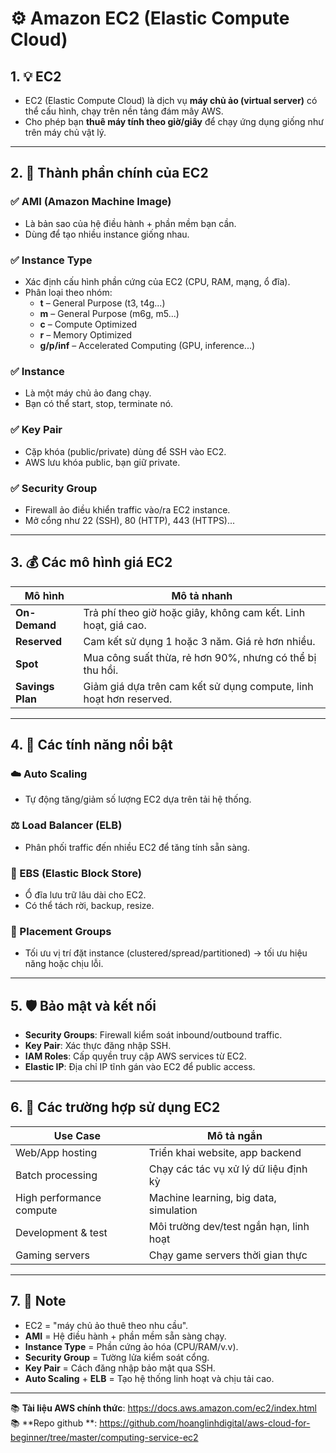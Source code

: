 # ⚙️ Amazon EC2 (Elastic Compute Cloud)

## 1. 💡 EC2

- EC2 (Elastic Compute Cloud) là dịch vụ **máy chủ ảo (virtual server)** có thể cấu hình, chạy trên nền tảng đám mây AWS.
- Cho phép bạn **thuê máy tính theo giờ/giây** để chạy ứng dụng giống như trên máy chủ vật lý.

---

## 2. 🔧 Thành phần chính của EC2

### ✅ AMI (Amazon Machine Image)

- Là bản sao của hệ điều hành + phần mềm bạn cần.
- Dùng để tạo nhiều instance giống nhau.

### ✅ Instance Type

- Xác định cấu hình phần cứng của EC2 (CPU, RAM, mạng, ổ đĩa).
- Phân loại theo nhóm:
  - **t** – General Purpose (t3, t4g...)
  - **m** – General Purpose (m6g, m5...)
  - **c** – Compute Optimized
  - **r** – Memory Optimized
  - **g/p/inf** – Accelerated Computing (GPU, inference...)

### ✅ Instance

- Là một máy chủ ảo đang chạy.
- Bạn có thể start, stop, terminate nó.

### ✅ Key Pair

- Cặp khóa (public/private) dùng để SSH vào EC2.
- AWS lưu khóa public, bạn giữ private.

### ✅ Security Group

- Firewall ảo điều khiển traffic vào/ra EC2 instance.
- Mở cổng như 22 (SSH), 80 (HTTP), 443 (HTTPS)...

---

## 3. 💰 Các mô hình giá EC2

| Mô hình          | Mô tả nhanh                                                        |
| ---------------- | ------------------------------------------------------------------ |
| **On-Demand**    | Trả phí theo giờ hoặc giây, không cam kết. Linh hoạt, giá cao.     |
| **Reserved**     | Cam kết sử dụng 1 hoặc 3 năm. Giá rẻ hơn nhiều.                    |
| **Spot**         | Mua công suất thừa, rẻ hơn 90%, nhưng có thể bị thu hồi.           |
| **Savings Plan** | Giảm giá dựa trên cam kết sử dụng compute, linh hoạt hơn reserved. |

---

## 4. 🚀 Các tính năng nổi bật

### ☁️ Auto Scaling

- Tự động tăng/giảm số lượng EC2 dựa trên tải hệ thống.

### ⚖️ Load Balancer (ELB)

- Phân phối traffic đến nhiều EC2 để tăng tính sẵn sàng.

### 📂 EBS (Elastic Block Store)

- Ổ đĩa lưu trữ lâu dài cho EC2.
- Có thể tách rời, backup, resize.

### 🧱 Placement Groups

- Tối ưu vị trí đặt instance (clustered/spread/partitioned) → tối ưu hiệu năng hoặc chịu lỗi.

---

## 5. 🛡️ Bảo mật và kết nối

- **Security Groups**: Firewall kiểm soát inbound/outbound traffic.
- **Key Pair**: Xác thực đăng nhập SSH.
- **IAM Roles**: Cấp quyền truy cập AWS services từ EC2.
- **Elastic IP**: Địa chỉ IP tĩnh gán vào EC2 để public access.

---

## 6. 🧪 Các trường hợp sử dụng EC2

| Use Case                 | Mô tả ngắn                              |
| ------------------------ | --------------------------------------- |
| Web/App hosting          | Triển khai website, app backend         |
| Batch processing         | Chạy các tác vụ xử lý dữ liệu định kỳ   |
| High performance compute | Machine learning, big data, simulation  |
| Development & test       | Môi trường dev/test ngắn hạn, linh hoạt |
| Gaming servers           | Chạy game servers thời gian thực        |

---

## 7. 🧠 Note

- EC2 = "máy chủ ảo thuê theo nhu cầu".
- **AMI** = Hệ điều hành + phần mềm sẵn sàng chạy.
- **Instance Type** = Phần cứng ảo hóa (CPU/RAM/v.v).
- **Security Group** = Tường lửa kiểm soát cổng.
- **Key Pair** = Cách đăng nhập bảo mật qua SSH.
- **Auto Scaling** + **ELB** = Tạo hệ thống linh hoạt và chịu tải cao.

---

📚 **Tài liệu AWS chính thức**: https://docs.aws.amazon.com/ec2/index.html  
📚 **Repo github **: https://github.com/hoanglinhdigital/aws-cloud-for-beginner/tree/master/computing-service-ec2
